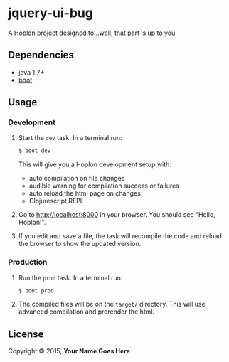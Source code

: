 # jquery-ui-bug

A [Hoplon][3] project designed to...well, that part is up to you.

## Dependencies

- java 1.7+
- [boot][1]

## Usage
### Development
1. Start the `dev` task. In a terminal run:
    ```bash
    $ boot dev
    ```
    This will give you a  Hoplon development setup with:
    - auto compilation on file changes
    - audible warning for compilation success or failures
    - auto reload the html page on changes
    - Clojurescript REPL

2. Go to [http://localhost:8000][2] in your browser. You should see "Hello, Hoplon!".

3. If you edit and save a file, the task will recompile the code and reload the
   browser to show the updated version.

### Production
1. Run the `prod` task. In a terminal run:
    ```bash
    $ boot prod
    ```

2. The compiled files will be on the `target/` directory. This will use
   advanced compilation and prerender the html.

## License

Copyright © 2015, **Your Name Goes Here**

[1]: http://boot-clj.com
[2]: http://localhost:8000
[3]: http://hoplon.io

